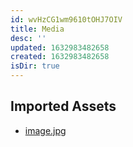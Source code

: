 ```yaml
---
id: wvHzCG1wm9610tOHJ7OIV
title: Media
desc: ''
updated: 1632983482658
created: 1632983482658
isDir: true
---
```

## Imported Assets

- [image.jpg](/assets/image-BGyy040bOVxF.jpg)

